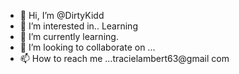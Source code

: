- 👋 Hi, I’m @DirtyKidd
- 👀 I’m interested in.. Learning
- 🌱 I’m currently learning.
- 💞️ I’m looking to collaborate on ...
- 📫 How to reach me ...tracielambert63@gmail com
                         
<!---
DirtyKidd/DirtyKidd is a ✨ special ✨ repository because its `README.md` (this file) appears on your GitHub profile.
You can click the Preview link to take a look at your changes.
--->

